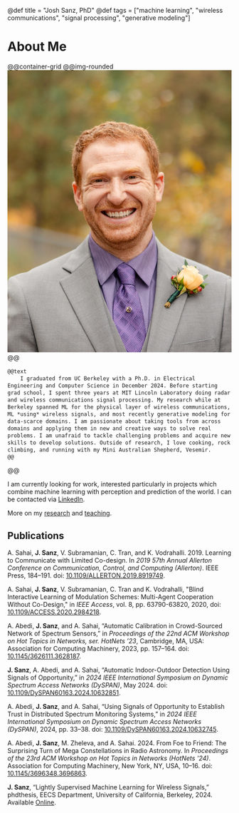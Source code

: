 @def title = "Josh Sanz, PhD"
@def tags = ["machine learning", "wireless communications", "signal processing", "generative modeling"]


# About Me
@@container-grid
    @@img-rounded
        ![](/assets/headshot.jpg)
    @@

    @@text
        I graduated from UC Berkeley with a Ph.D. in Electrical Engineering and Computer Science in December 2024. Before starting grad school, I spent three years at MIT Lincoln Laboratory doing radar and wireless communications signal processing. My research while at Berkeley spanned ML for the physical layer of wireless communications, ML *using* wireless signals, and most recently generative modeling for data-scarce domains. I am passionate about taking tools from across domains and applying them in new and creative ways to solve real problems. I am unafraid to tackle challenging problems and acquire new skills to develop solutions. Outside of research, I love cooking, rock climbing, and running with my Mini Australian Shepherd, Vesemir.
    @@
@@

I am currently looking for work, interested particularly in projects which combine machine learning with perception and prediction of the world. I can be contacted via [LinkedIn](https://www.linkedin.com/in/josh-sanz-79888772).

More on my [research](./research) and [teaching](./teaching).

## Publications

A. Sahai, **J. Sanz**, V. Subramanian, C. Tran, and K. Vodrahalli. 2019. Learning to Communicate with Limited Co-design. In _2019 57th Annual Allerton Conference on Communication, Control, and Computing (Allerton)_. IEEE Press, 184–191. doi: [10.1109/ALLERTON.2019.8919749](https://doi.org/10.1109/ALLERTON.2019.8919749).

A. Sahai, **J. Sanz**, V. Subramanian, C. Tran and K. Vodrahalli, "Blind Interactive Learning of Modulation Schemes: Multi-Agent Cooperation Without Co-Design," in _IEEE Access_, vol. 8, pp. 63790-63820, 2020, doi: [10.1109/ACCESS.2020.2984218](https://doi.org/10.1109/ACCESS.2020.2984218).

A. Abedi, **J. Sanz**, and A. Sahai, “Automatic Calibration in Crowd-Sourced Network of Spectrum Sensors,” in _Proceedings of the 22nd ACM Workshop on Hot Topics in Networks, ser. HotNets ’23_, Cambridge, MA, USA: Association for Computing Machinery, 2023, pp. 157–164. doi: [10.1145/3626111.3628187](https://doi.org/10.1145/3626111.3628187).

**J. Sanz**, A. Abedi, and A. Sahai, “Automatic Indoor-Outdoor Detection Using Signals of Opportunity,” in _2024 IEEE International Symposium on Dynamic Spectrum Access Networks (DySPAN)_, May 2024. doi: [10.1109/DySPAN60163.2024.10632851](https://doi.org/10.1109/DySPAN60163.2024.10632851).

A. Abedi, **J. Sanz**, and A. Sahai, “Using Signals of Opportunity to Establish Trust in Distributed Spectrum Monitoring Systems,” in _2024 IEEE International Symposium on Dynamic Spectrum Access Networks (DySPAN)_, 2024, pp. 33–38. doi: [10.1109/DySPAN60163.2024.10632745](https://doi.org/10.1109/DySPAN60163.2024.10632745).

A. Abedi, **J. Sanz**, M. Zheleva, and A. Sahai. 2024. From Foe to Friend: The Surprising Turn of Mega Constellations in Radio Astronomy. In _Proceedings of the 23rd ACM Workshop on Hot Topics in Networks (HotNets '24)_. Association for Computing Machinery, New York, NY, USA, 10–16. doi: [10.1145/3696348.3696863](https://doi.org/10.1145/3696348.3696863).

**J. Sanz**, “Lightly Supervised Machine Learning for Wireless Signals,” phdthesis, EECS Department, University of California, Berkeley, 2024. Available [Online](https://www2.eecs.berkeley.edu/Pubs/TechRpts/2024/EECS-2024-227.html).